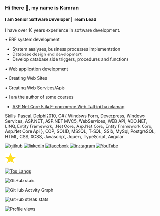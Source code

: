 ### Hi there 👋, my name is Kamran
#### I am Senior Software Developer | Team Lead
I have over 10 years experience in software development.

• ERP system development
- System analyses, business processes implementation
- Database design and development
- Develop database side triggers, procedures and functions

• Web application development

• Creating Web Sites

• Creating Web Services/Apis

• I am the author of some courses
   - [ASP Net Core 5 ilə E-commerce Web Tətbiqi hazırlamaq](https://www.udemy.com/course/asp-net-core-5-ile-commerce/?referralCode=DB1B465B2F8F2CFCE7B2)

Skills: Pascal,  Delphi2010,  C# { Windows Form, Devexpress,  Windows Services,  ASP.NET, ASP.NET MVC5, WebServices, WEB API, ADO.NET,  LINQ, Entity Framework,  .Net Core,  Asp.Net Core, Entity Framework Core, Asp.Net Core Api }, OOP, SOLID,  MSSQL, T-SQL, SSIS, MySql, PostgreSQL, HTML,  CSS, SCSS,  Javascript,  Jquery, TypeScript, Angular


[<img src='https://cdn.jsdelivr.net/npm/simple-icons@3.0.1/icons/github.svg' alt='github' height='40'>](https://github.com/kamranAeff)  [<img src='https://cdn.jsdelivr.net/npm/simple-icons@3.0.1/icons/linkedin.svg' alt='linkedin' height='40'>](https://www.linkedin.com/in/kamran-a-eff-200b54ba/)  [<img src='https://cdn.jsdelivr.net/npm/simple-icons@3.0.1/icons/facebook.svg' alt='facebook' height='40'>](https://www.facebook.com/kamran.aeff.75)  [<img src='https://cdn.jsdelivr.net/npm/simple-icons@3.0.1/icons/instagram.svg' alt='instagram' height='40'>](https://www.instagram.com/kamran_aeff/)  [<img src='https://cdn.jsdelivr.net/npm/simple-icons@3.0.1/icons/youtube.svg' alt='YouTube' height='40'>](https://www.youtube.com/user/maraz2011able)  

<a href='https://stars.github.com/'><img src='https://raw.githubusercontent.com/acervenky/animated-github-badges/master/assets/starbadge.gif' width='35' height='35'></a> 

[![Top Langs](https://github-readme-stats.vercel.app/api/top-langs/?username=kamranAeff)](https://github.com/anuraghazra/github-readme-stats)

![GitHub stats](https://github-readme-stats.vercel.app/api?username=kamranAeff&show_icons=true&count_private=true)  

![GitHub Activity Graph](https://activity-graph.herokuapp.com/graph?username=kamranAeff)  

![GitHub streak stats](https://github-readme-streak-stats.herokuapp.com/?user=kamranAeff)  

![Profile views](https://gpvc.arturio.dev/kamranAeff)  
